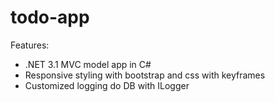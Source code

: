 # todo-app
Features:
- .NET 3.1 MVC model app in C#
- Responsive styling with bootstrap and css with keyframes
- Customized logging do DB with ILogger
